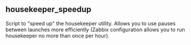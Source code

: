 ## housekeeper_speedup
Script to "speed up" the housekeeper utility. Allows you to use pauses between launches more efficiently (Zabbix configuration allows you to run housekeeper no more than once per hour).
